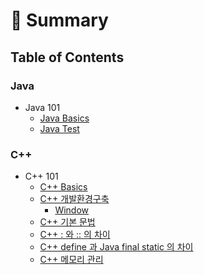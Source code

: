 # 📑 Summary

## Table of Contents

### Java
  - Java 101
    - [Java Basics](Java/101/01_Java_basic.md)
    - [Java Test](Java/101/02_Java_test)

### C++
  - C++ 101
    - [C++ Basics](C++/101/C++개요와_역사.md)
    - [C++ 개발환경구축](C++/101/C++개발_환경_구축.md)
      - [Window](C++/101/Window.md)
    - [C++ 기본 문법](C++/101/C++기본문법.md)
    - [C++ : 와 :: 의 차이](C++/101/C++와-::의_차이.md)
    - [C++ define 과 Java final static 의 차이](C++/101/C++define_과_final_static의_차이.md)
    - [C++ 메모리 관리](C++/101/C++메모리관리.md)

